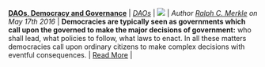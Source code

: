 [**DAOs, Democracy and Governance**](http://merkle.com/papers/DAOdemocracyDraft.pdf) |
[_DAOs_](daos.md) |
[<img src="../../images/monthly_no_image.png">](http://merkle.com/papers/DAOdemocracyDraft.pdf) |
_Author [Ralph C. Merkle](http://www.merkle.com/) on May 17th 2016_ |
**Democracies are typically seen as governments which call upon the governed to make the major decisions of government:** who shall lead, what policies to follow, what laws to enact. In all these matters democracies call upon ordinary citizens to make complex decisions with eventful consequences.  |
[Read More](http://merkle.com/papers/DAOdemocracyDraft.pdf) |

